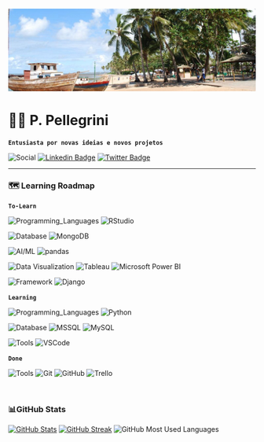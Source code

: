 ![Paulo's GitHub Banner](./image/praia-forte.png)
# 🏡👋 P. Pellegrini

**`Entusiasta por novas ideias e novos projetos`**

![Social](https://img.shields.io/badge/Social-Social?style=flat-square&color=86888A)
[![Linkedin Badge](https://img.shields.io/badge/Linkedin-Profile?style=flat-square&logo=Linkedin&logoColor=white&color=0A66C2)](https://www.linkedin.com/in/pspellegrini)
[![Twitter Badge](https://img.shields.io/badge/Twitter-Profile?style=flat-square&logo=twitter&logoColor=white&color=1DA1F2)](https://twitter.com/pspellegrini)
<p>

---
### 🗺️ Learning Roadmap
**`To-Learn`**

![Programming_Languages](https://img.shields.io/badge/Programming_Languages-Code?style=flat-square&color=86888A)
![RStudio](https://img.shields.io/badge/RStudio-informational?style=flat-square&logo=RStudio&logoColor=white&color=75AADB)
<p>

![Database](https://img.shields.io/badge/Database-DB?style=flat-square&color=86888A)
![MongoDB](https://img.shields.io/badge/MongoDB-DB?style=flat-square&logo=MongoDB&logoColor=white&color=47A248)
<p>

![AI/ML](https://img.shields.io/badge/AI/ML-AI?style=flat-square&color=86888A)
![pandas](https://img.shields.io/badge/pandas-AI?style=flat-square&logo=pandas&logoColor=white&color=150458)
<p>

![Data Visualization](https://img.shields.io/badge/Data_Visualization-DV?style=flat-square&color=86888A)
![Tableau](https://img.shields.io/badge/Tableau-DV?style=flat-square&logo=Tableau&logoColor=white&color=E97627)
![Microsoft Power BI](https://img.shields.io/badge/Power_BI-DV?style=flat-square&logo=PowerBI&logoColor=white&color=F2C811)
<p>

![Framework](https://img.shields.io/badge/Framework-Frame?style=flat-square&color=86888A)
![Django](https://img.shields.io/badge/Django-Frame?style=flat-square&logo=Django&logoColor=white&color=2496ED)
<p>

**`Learning`**
<p>

![Programming_Languages](https://img.shields.io/badge/Programming_Languages-Code?style=flat-square&color=86888A)
![Python](https://img.shields.io/badge/Python-informational?style=flat-square&logo=Python&logoColor=white&color=3776AB)

![Database](https://img.shields.io/badge/Database-DB?style=flat-square&color=86888A)
![MSSQL](https://img.shields.io/badge/MSSQL-DB?style=flat-square&logo=Microsoft-SQL-Server&logoColor=white&color=CC2927)
![MySQL](https://img.shields.io/badge/MySQL-DB?style=flat-square&logo=MySQL&logoColor=white&color=4479A1)
<p>

![Tools](https://img.shields.io/badge/Tools-Tools?style=flat-square&color=86888A)
![VSCode](https://img.shields.io/badge/VS_Code-Tools?style=flat-square&logo=VisualStudioCode&logoColor=white&color=007ACC)
<p>

**`Done`**
<p>

![Tools](https://img.shields.io/badge/Tools-Code?style=flat-square&color=86888A)
![Git](https://img.shields.io/badge/Git-informational?style=flat-square&logo=Git&logoColor=white&color=F05032)
![GitHub](https://img.shields.io/badge/GitHub-informational?style=flat-square&logo=GitHub&logoColor=white&color=181717)
![Trello](https://img.shields.io/badge/Trello-informational?style=flat-square&logo=Trello&logoColor=white&color=0052CC)

<BR>

### 📊GitHub Stats
[![GitHub Stats](https://github-readme-stats.vercel.app/api?username=pspellegrini&count_private=true&show_icons=true&theme=dracula&hide_border=true)](https://github.com/pspellegrini/github-readme-stats)
[![GitHub Streak](https://streak-stats.demolab.com?user=pspellegrini&theme=dracula&hide_border=true&date_format=j%20M%5B%20Y%5D&mode=weekly)](https://git.io/streak-stats)
![GitHub Most Used Languages](https://github-readme-stats.vercel.app/api/top-langs/?username=pspellegrini&layout=compact&theme=dracula&hide_border=true)